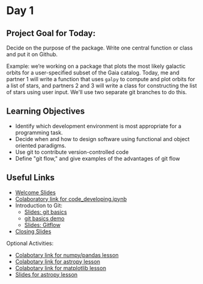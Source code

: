 # Day 1

## Project Goal for Today:

Decide on the purpose of the package. Write one central function or class and put it on Github.

Example: we’re working on a package that plots the most likely galactic orbits for a user-specified subset of the Gaia catalog. Today, me and partner 1 will write a function that uses `galpy` to compute and plot orbits for a list of stars, and partners 2 and 3 will write a class for constructing the list of stars using user input. We'll use two separate git branches to do this. 

## Learning Objectives

  * Identify which development environment is most appropriate for a programming task.
  * Decide when and how to design software using functional and object oriented paradigms.
  * Use git to contribute version-controlled code
  * Define "git flow," and give examples of the advantages of git flow

## Useful Links

 * [Welcome Slides](https://docs.google.com/presentation/d/1zvdseCIWwY3WfyZgN_ymu0E6FS-HwjGK68eGJu_q-CA/edit?usp=sharing)
 * [Colaboratory link for code_developing.ipynb](https://colab.research.google.com/github/semaphoreP/codeastro/blob/main/Day1/code_developing.ipynb)
 * Introduction to Git:
    * [Slides: git basics](https://github.com/semaphoreP/codeastro/blob/main/Day1/intro_to_git.pptx)
    * [git basics demo](https://github.com/semaphoreP/codeastro/blob/main/Day1/git_intro/git_demo.md)
    * [Slides: Gitflow](https://github.com/semaphoreP/codeastro/blob/main/Day1/gitflow.pptx)
 * [Closing Slides](https://docs.google.com/presentation/d/17_9z1XNIO5LEH_PZ1nvQxfKerTxVWm37Vlus6etcipg/edit?usp=sharing)

Optional Activities:
 * [Colabotary link for numpy/pandas lesson](https://colab.research.google.com/github/semaphoreP/codeastro/blob/main/Day1/numpy_pandas.ipynb)
 * [Colabotary link for astropy lesson](https://colab.research.google.com/github/semaphoreP/codeastro/blob/main/Day1/astropy.ipynb)
 * [Colabotary link for matplotlib lesson](https://colab.research.google.com/github/semaphoreP/codeastro/blob/main/Day1/activity_mpl/activity_mpl.ipynb)
 * [Slides for astropy lesson](https://github.com/semaphoreP/codeastro/blob/main/Day1/astropy_slides.pdf)

